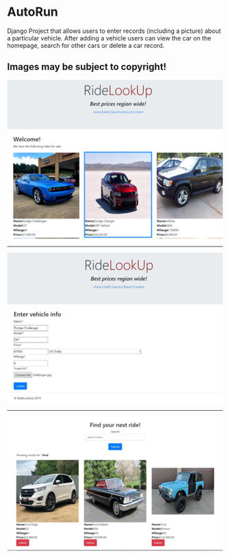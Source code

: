 # AutoRun
Django Project that allows users to enter records (including a picture) about a particular vehicle. After adding a vehicle users can view the car on the homepage, search for other cars or delete a car record.

## Images may be subject to copyright!

![alt text](https://raw.githubusercontent.com/Munanga/AutoRun/master/screenShots/newHome.png) 

---
![alt text](https://raw.githubusercontent.com/Munanga/AutoRun/master/screenShots/newCreate.JPG)

---
![alt text](https://raw.githubusercontent.com/Munanga/AutoRun/master/screenShots/newSearch.JPG)
